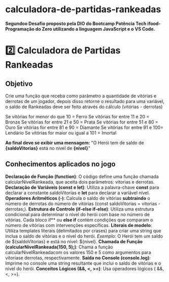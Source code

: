 # calculadora-de-partidas-rankeadas
**Segundoo Desafio proposto pela DIO do Bootcamp Potência Tech ifood-Programação do Zero utilizando a linguagem JavaScript e o VS Code.**

# 2️⃣ Calculadora de Partidas Rankeadas
## Objetivo

Crie uma função que receba como parâmetro a quantidade de vitórias e derrotas de um jogador, depois disso retorne o resultado para uma variável, o saldo de Rankeadas deve ser feito através do cálculo (vitórias - derrotas)

Se vitórias for menor do que 10 = Ferro
Se vitórias for entre 11 e 20 = Bronze
Se vitórias for entre 21 e 50 = Prata
Se vitórias for entre 51 e 80 = Ouro
Se vitórias for entre 81 e 90 = Diamante
Se vitórias for entre 91 e 100= Lendário
Se vitórias for maior ou igual a 101 = Imortal

**Ao final deve se exibir uma mensagem:**
"O Herói tem de saldo de **{saldoVitorias}** está no nível de **{nivel}**"

## Conhecimentos aplicados no jogo

**Declaração de Função (function)**: O código define uma função chamada calcularNivelRankeada, que aceita dois parâmetros: vitorias e derrotas.
**Declaração de Variáveis ​​(const e let)**: Utiliza a palavra-chave **const** para declarar a constante saldoVitorias e **let** para declarar a variável nível.
**Operadores Aritméticos (-)**: Calcula o saldo de vitórias **subtraindo** o número de derrotas do número de vitórias (const saldoVitorias = vitorias - derrotas;).
**Estrutura de Controle (if-else if-else)**: Utiliza uma estrutura condicional para determinar o nível do herói com base no número de vitórias. Cada bloco if** ou **else if** contém condições que comparam o número de vitórias com intervenções específicas.
**Literais de modelo**: Utiliza templates literais (delimitados por crases) para criar uma string que inclua o saldo de vitórias e o nível do herói. *Exemplo*: O Herói tem um saldo de ${saldoVitorias} e está no nível: ${nivel}.
**Chamada de Função (calcularNivelRankeada(150, 5);)**: Chama a função calcularNivelRankeadacom os valores 150 e 5 como argumentos para vitoriase derrotas, respectivamente.
**Saída no Console (console.log)**: Imprime no console uma string resultante que inclui o saldo de vitórias e o nível do herói.
**Conceitos Lógicos (&&, <, >=)**: Usa operadores lógicos ( &&, <, >=).
 

  
